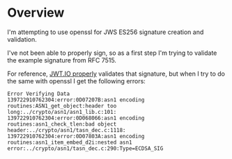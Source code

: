 # Overview
I'm attempting to use openssl for JWS ES256 signature creation and validation.

I've not been able to properly sign, so as a first step I'm trying to validate the example signature from RFC 7515.

For reference, [JWT.IO properly](https://jwt.io/#debugger-io?token=eyJhbGciOiJFUzI1NiJ9.eyJpc3MiOiJqb2UiLA0KICJleHAiOjEzMDA4MTkzODAsDQogImh0dHA6Ly9leGFtcGxlLmNvbS9pc19yb290Ijp0cnVlfQ.DtEhU3ljbEg8L38VWAfUAqOyKAM6-Xx-F4GawxaepmXFCgfTjDxw5djxLa8ISlSApmWQxfKTUJqPP3-Kg6NU1Q&publicKey=-----BEGIN%20PUBLIC%20KEY-----%0AMFkwEwYHKoZIzj0CAQYIKoZIzj0DAQcDQgAEf83OJ3D2xF1Bg8vub9tLe1gHMzV7%0A6e8Tus9uPHvRVEXH8UTNG72bfocs3%2B257rn0s2ldbqkLJK2KRiMohYjlrQ%3D%3D%0A-----END%20PUBLIC%20KEY-----) validates that signature, but when I try to do the same with openssl I get the following errors:
```
Error Verifying Data
139722910762304:error:0D07207B:asn1 encoding routines:ASN1_get_object:header too long:../crypto/asn1/asn1_lib.c:101:
139722910762304:error:0D068066:asn1 encoding routines:asn1_check_tlen:bad object header:../crypto/asn1/tasn_dec.c:1118:
139722910762304:error:0D07803A:asn1 encoding routines:asn1_item_embed_d2i:nested asn1 error:../crypto/asn1/tasn_dec.c:290:Type=ECDSA_SIG
```